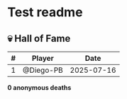 # Test readme 

<!--GRAVEYARD_START-->

## 💀 Hall of Fame

| # | Player | Date |
|---|---|---|
| 1 | @Diego-PB | 2025-07-16 |

**0 anonymous deaths**
<!--GRAVEYARD_END-->
